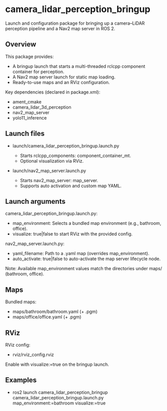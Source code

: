 # camera_lidar_perception_bringup

Launch and configuration package for bringing up a camera–LiDAR perception pipeline and a Nav2 map server in ROS 2.

## Overview

This package provides:

- A bringup launch that starts a multi-threaded rclcpp component container for perception.
- A Nav2 map server launch for static map loading.
- Ready-to-use maps and an RViz configuration.

Key dependencies (declared in package.xml):

- ament_cmake
- camera_lidar_3d_perception
- nav2_map_server
- yolo11_inference

## Launch files

- launch/camera_lidar_perception_bringup.launch.py

  - Starts rclcpp_components: component_container_mt.
  - Optional visualization via RViz.
- launch/nav2_map_server.launch.py

  - Starts nav2_map_server: map_server.
  - Supports auto activation and custom map YAML.

## Launch arguments

camera_lidar_perception_bringup.launch.py:

- map_environment: Selects a bundled map environment (e.g., bathroom, office).
- visualize: true|false to start RViz with the provided config.

nav2_map_server.launch.py:

- yaml_filename: Path to a .yaml map (overrides map_environment).
- auto_activate: true|false to auto-activate the map server lifecycle node.

Note: Available map_environment values match the directories under maps/ (bathroom, office).

## Maps

Bundled maps:

- maps/bathroom/bathroom.yaml (+ .pgm)
- maps/office/office.yaml (+ .pgm)

## RViz

RViz config:

- rviz/rviz_config.rviz

Enable with visualize:=true on the bringup launch.

## Examples

- ros2 launch camera_lidar_perception_bringup camera_lidar_perception_bringup.launch.py map_environment:=bathroom visualize:=true
